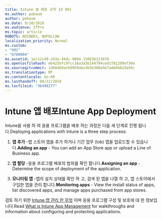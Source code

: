 ```yaml
---
title: Intune 앱 배포 규칙 Id 991
ms.author: pebaum
author: pebaum
ms.date: 9/10/2018
ms.audience: ITPro
ms.topic: article
ROBOTS: NOINDEX, NOFOLLOW
localization_priority: Normal
ms.custom:
- "991"
- "6700004"
ms.assetid: 1ec12c49-243a-44dc-9084-15863b223078
ms.openlocfilehash: eb425bfc9fcc16a3a5b144794ced1f81209ef30e
ms.sourcegitcommit: 1d98db8acb9959aba3b5e308a567ade6b62da56c
ms.translationtype: MT
ms.contentlocale: ko-KR
ms.lasthandoff: 08/22/2019
ms.locfileid: "36498277"
---
```

# <a name="intune-app-deployment"></a><span data-ttu-id="cdaa7-102">Intune 앱 배포</span><span class="sxs-lookup"><span data-stu-id="cdaa7-102">Intune App Deployment</span></span>

<span data-ttu-id="cdaa7-103">Intune을 사용 하 여 응용 프로그램을 배포 하는 과정은 다음 세 단계로 진행 됩니다.</span><span class="sxs-lookup"><span data-stu-id="cdaa7-103">Deploying applications with Intune is a three step process:</span></span>
  
1. <span data-ttu-id="cdaa7-104">**앱 추가** -앱 스토어 앱을 추가 하거나 기간 업무 (lob) 앱을 업로드할 수 있습니다.</span><span class="sxs-lookup"><span data-stu-id="cdaa7-104">**Adding an app** - You can add an App Store app or upload a Line of Business app.</span></span>

2. <span data-ttu-id="cdaa7-105">**앱 할당** -응용 프로그램 배포의 범위를 확인 합니다.</span><span class="sxs-lookup"><span data-stu-id="cdaa7-105">**Assigning an app** - Determine the scope of deployment of the application.</span></span>

3. <span data-ttu-id="cdaa7-106">**모니터링 앱** -앱의 설치 상태를 확인 하 고, 검색 된 앱을 나열 하 고, 앱 스토어에서 구입한 앱을 관리 합니다.</span><span class="sxs-lookup"><span data-stu-id="cdaa7-106">**Monitoring apps** - View the install status of apps, list discovered apps, and manage apps purchased from app stores.</span></span>

<span data-ttu-id="cdaa7-107">검토 하기 위한 [Intune 앱 관리 란 무엇](https://docs.microsoft.com/intune/app-management) 이며 응용 프로그램 구성 및 보호에 대 한 정보입니다.</span><span class="sxs-lookup"><span data-stu-id="cdaa7-107">Read [What is Intune App Management](https://docs.microsoft.com/intune/app-management) for walkthroughs and information about configuring and protecting applications.</span></span>
  